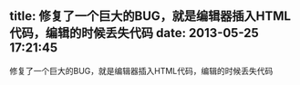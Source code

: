 title: 修复了一个巨大的BUG，就是编辑器插入HTML代码，编辑的时候丢失代码
date: 2013-05-25 17:21:45
---

修复了一个巨大的BUG，就是编辑器插入HTML代码，编辑的时候丢失代码